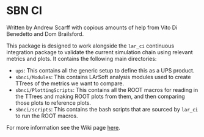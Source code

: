 SBN CI
======

Written by Andrew Scarff with copious amounts of help from Vito Di Benedetto and Dom Brailsford.

This package is designed to work alongside the `lar_ci` continuous integration package to validate the current simulation chain using relevant metrics and plots. It contains the following main directories:

- `ups`: This contains all the generic setup to define this as a UPS product.
- `sbnci/Modules`: This contains LArSoft analysis modules used to create TTrees of the metrics we want to compare.
- `sbnci/PlottingScripts`: This contains all the ROOT macros for reading in the TTrees and making ROOT plots from them, and then comparing those plots to reference plots.
- `sbnci/scripts`: This contains the bash scripts that are sourced by `lar_ci` to run the ROOT macros.

For more information see the Wiki page [here](https://sbnsoftware.github.io/sbndcode_wiki/CI_Validation.html).
